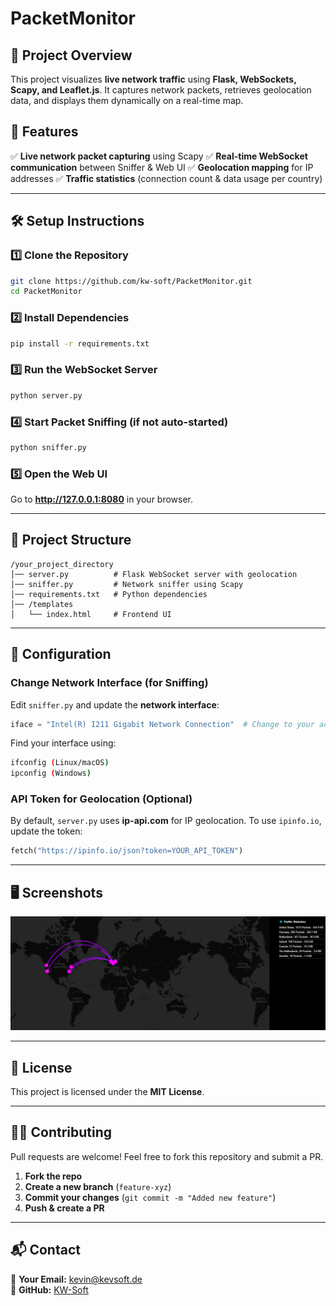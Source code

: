 # PacketMonitor

## 📌 Project Overview
This project visualizes **live network traffic** using **Flask, WebSockets, Scapy, and Leaflet.js**. It captures network packets, retrieves geolocation data, and displays them dynamically on a real-time map.

## 🚀 Features
✅ **Live network packet capturing** using Scapy
✅ **Real-time WebSocket communication** between Sniffer & Web UI
✅ **Geolocation mapping** for IP addresses
✅ **Traffic statistics** (connection count & data usage per country)

---

## 🛠 Setup Instructions
### **1️⃣ Clone the Repository**
```sh
git clone https://github.com/kw-soft/PacketMonitor.git
cd PacketMonitor
```

### **2️⃣ Install Dependencies**
```sh
pip install -r requirements.txt
```

### **3️⃣ Run the WebSocket Server**
```sh
python server.py
```

### **4️⃣ Start Packet Sniffing (if not auto-started)**
```sh
python sniffer.py
```

### **5️⃣ Open the Web UI**
Go to **http://127.0.0.1:8080** in your browser.

---

## 📁 Project Structure
```
/your_project_directory
│── server.py          # Flask WebSocket server with geolocation
│── sniffer.py         # Network sniffer using Scapy
│── requirements.txt   # Python dependencies
│── /templates
│   └── index.html     # Frontend UI

```

---

## 🔧 Configuration
### **Change Network Interface (for Sniffing)**
Edit `sniffer.py` and update the **network interface**:
```python
iface = "Intel(R) I211 Gigabit Network Connection"  # Change to your actual interface
```
Find your interface using:
```sh
ifconfig (Linux/macOS)
ipconfig (Windows)
```

### **API Token for Geolocation (Optional)**
By default, `server.py` uses **ip-api.com** for IP geolocation. To use `ipinfo.io`, update the token:
```python
fetch("https://ipinfo.io/json?token=YOUR_API_TOKEN")
```

---

## 🖥️ Screenshots
![Live Network Map](screenshots/screenshot.PNG)

---

## 📜 License
This project is licensed under the **MIT License**.

---

## 👨‍💻 Contributing
Pull requests are welcome! Feel free to fork this repository and submit a PR.

1. **Fork the repo**
2. **Create a new branch** (`feature-xyz`)
3. **Commit your changes** (`git commit -m "Added new feature"`)
4. **Push & create a PR**

---

## 📬 Contact
📧 **Your Email:** kevin@kevsoft.de  
🐙 **GitHub:** [KW-Soft](https://github.com/kw-soft)
